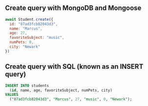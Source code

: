 ## Create query with MongoDB and Mongoose
```js
await Student.create({
  id: "87ad3fcb82043d3",
  name: "Marcus",
  age: 27,
  favoriteSubject: "music",
  numPets: 0,
  city: "Newark"
})
```

## Create query with SQL (known as an INSERT query)
```sql
INSERT INTO students 
  (id, name, age, favoriteSubject, numPets, city)
VALUES 
  ("87ad3fcb82043d3", "Marcus", 27, "music", 0, "Newark");
```